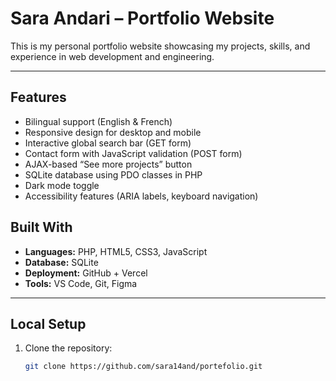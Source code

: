 # Sara Andari – Portfolio Website

This is my personal portfolio website showcasing my projects, skills, and experience in web development and engineering. 

---

##  Features
- Bilingual support (English & French)
- Responsive design for desktop and mobile
- Interactive global search bar (GET form)
- Contact form with JavaScript validation (POST form)
- AJAX-based “See more projects” button
- SQLite database using PDO classes in PHP
- Dark mode toggle 
- Accessibility features (ARIA labels, keyboard navigation)


## Built With
- **Languages:** PHP, HTML5, CSS3, JavaScript  
- **Database:** SQLite  
- **Deployment:** GitHub + Vercel  
- **Tools:** VS Code, Git, Figma

---

## Local Setup
1. Clone the repository:
   ```bash
   git clone https://github.com/sara14and/portefolio.git
